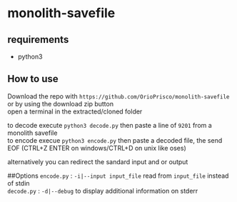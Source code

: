 # monolith-savefile

## requirements
- python3

## How to use

Download the repo with `https://github.com/OrioPrisco/monolith-savefile` or by using the download zip button  
open a terminal in the extracted/cloned folder  

to decode execute `python3 decode.py` then paste a line of `9201` from a monolith savefile  
to encode execue `python3 encode.py` then paste a decoded file, the send EOF (CTRL+Z ENTER on windows/CTRL+D on unix like oses)  
  
alternatively you can redirect the sandard input and or output  
  
##Options
`encode.py` : `-i|--input input_file` read from `input_file` instead of stdin  
`decode.py` : `-d|--debug` to display additional information on stderr
